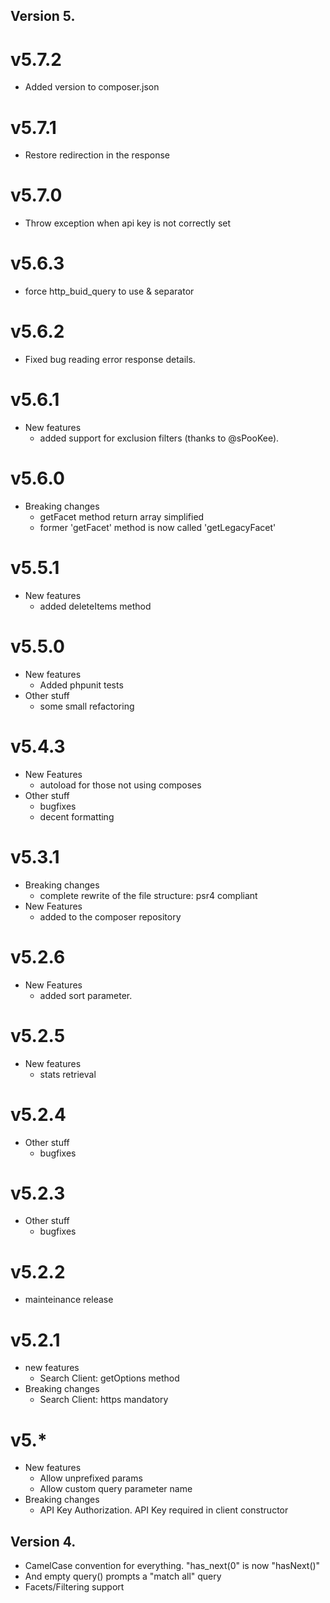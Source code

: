 Version 5.
----------

v5.7.2
======
  - Added version to composer.json

v5.7.1
======
  - Restore redirection in the response

v5.7.0
======
  - Throw exception when api key is not correctly set

v5.6.3
======
  - force http_buid_query to use & separator

v5.6.2
======
  - Fixed bug reading error response details.

v5.6.1
======
  * New features
    - added support for exclusion filters (thanks to @sPooKee).

v5.6.0
======
  * Breaking changes
    - getFacet method return array simplified
    - former 'getFacet' method is now called 'getLegacyFacet'

v5.5.1
======
  * New features
    - added deleteItems method

v5.5.0
======
  * New features
    - Added phpunit tests
  * Other stuff
    - some small refactoring

v5.4.3
======
  * New Features
    - autoload for those not using composes
  * Other stuff
    - bugfixes
    - decent formatting

v5.3.1
======
  * Breaking changes
    - complete rewrite of the file structure: psr4 compliant
  * New Features
    - added to the composer repository

v5.2.6
======
  * New Features
    - added sort parameter.

v5.2.5
======
  * New features
    - stats retrieval

v5.2.4
======
  * Other stuff
    - bugfixes

v5.2.3
======
  * Other stuff
    - bugfixes

v5.2.2
======
  * mainteinance release

v5.2.1
======
  * new features
    - Search Client: getOptions method
  * Breaking changes
    - Search Client: https mandatory

v5.*
====
  * New features
    - Allow unprefixed params
    - Allow custom query parameter name
  * Breaking changes
    - API Key Authorization. API Key required in client constructor

Version 4.
----------

 - CamelCase convention for everything. "has_next(0" is now "hasNext()"
 - And empty query() prompts a "match all" query
 - Facets/Filtering support
